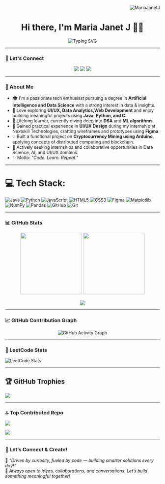 <p align="right">
  <img src="https://komarev.com/ghpvc/?username=MariaJanet&label=Profile%20views&color=0e75b6&style=flat" alt="MariaJanetJ" />
</p>
<h1 align="center">Hi there, I'm Maria Janet J 👩‍💻</h1>
<p align="center">
  <img src="https://readme-typing-svg.demolab.com?font=Fira+Code&weight=500&size=24&pause=10&color=F947A1,FBA034,00C9A7&center=true&vCenter=true&width=450&lines=AI+Enthusiast;Resolver;Innovator" alt="Typing SVG" />
</p>


---

### 🔗 Let's Connect
<p align="center">
  <a href="mailto:jmariajanet16@gmail.com"><img src="https://img.shields.io/badge/Gmail-D14836?style=for-the-badge&logo=gmail&logoColor=white"/></a>
  <a href="https://linkedin.com/in/maria-janet-j"><img src="https://img.shields.io/badge/LinkedIn-0077B5?style=for-the-badge&logo=linkedin&logoColor=white"/></a>
  <a href="https://leetcode.com/u/MariaJanet_J/"><img src="https://img.shields.io/badge/LeetCode-FFA116?style=for-the-badge&logo=leetcode&logoColor=white"/></a>
</p>

---

### 🌟 About Me
- 🎓 I'm a passionate tech enthusiast pursuing a degree in **Artificial Intelligence and Data Science** with a strong interest in data & insights.
- 💬 Love exploring  **UI/UX, Data Analytics,Web Development** and enjoy building meaningful projects using **Java, Python, and C**.
- 🧠 Lifelong learner, currently diving deep into **DSA** and **ML algorithms**.
- 🎨 Gained practical experience in **UI/UX Design** during my internship at Nextskill Technologies, crafting wireframes and prototypes using **Figma**.
- 💡 Built a functional project on **Cryptocurrency Mining using Arduino**, applying concepts of distributed computing and blockchain.
- 💼  Actively seeking internships and collaborative opportunities in Data Science, AI, and UI/UX domains.
- ✨ Motto: *"Code. Learn. Repeat."*

---

# 💻 Tech Stack:
![Java](https://img.shields.io/badge/java-%23ED8B00.svg?style=for-the-badge&logo=openjdk&logoColor=white) ![Python](https://img.shields.io/badge/python-3670A0?style=for-the-badge&logo=python&logoColor=ffdd54) ![JavaScript](https://img.shields.io/badge/javascript-%23323330.svg?style=for-the-badge&logo=javascript&logoColor=%23F7DF1E) ![HTML5](https://img.shields.io/badge/html5-%23E34F26.svg?style=for-the-badge&logo=html5&logoColor=white) ![CSS3](https://img.shields.io/badge/css3-%231572B6.svg?style=for-the-badge&logo=css3&logoColor=white) ![Figma](https://img.shields.io/badge/figma-%23F24E1E.svg?style=for-the-badge&logo=figma&logoColor=white) ![Matplotlib](https://img.shields.io/badge/Matplotlib-%2D3E50.svg?style=for-the-badge&logo=Matplotlib&logoColor=black) ![NumPy](https://img.shields.io/badge/numpy-%23013243.svg?style=for-the-badge&logo=numpy&logoColor=white) ![Pandas](https://img.shields.io/badge/pandas-%23150458.svg?style=for-the-badge&logo=pandas&logoColor=white) ![GitHub](https://img.shields.io/badge/github-%23121011.svg?style=for-the-badge&logo=github&logoColor=white) ![Git](https://img.shields.io/badge/git-%23F05033.svg?style=for-the-badge&logo=git&logoColor=white)

---

### 📊 GitHub Stats

<div align="center">
  <img src="https://github-readme-stats.vercel.app/api?username=MariaJanet&theme=dark&hide_border=false&include_all_commits=false&count_private=true" height="200" />
  <img src="https://github-readme-stats.vercel.app/api/top-langs/?username=MariaJanet&theme=dark&hide_border=false&layout=compact&langs_count=6" height="200"/>
</div>

<br/>

<div align="center">
  <img src="https://nirzak-streak-stats.vercel.app/?user=MariaJanet&theme=dark&hide_border=false" />
</div>


---

### 📈 GitHub Contribution Graph

<p align="center">
  <img src="https://github-readme-activity-graph.vercel.app/graph?username=MariaJanet&theme=react-dark" alt="GitHub Activity Graph"/>
</p>

---

### 🧩 LeetCode Stats

![LeetCode Stats](https://leetcard.jacoblin.cool/MariaJanet_J?theme=dark&font=Baloo+Bhai&ext=activity)

---

## 🏆 GitHub Trophies
![](https://github-profile-trophy.vercel.app/?username=MariaJanet&theme=discord_old_blurple&no-frame=false&no-bg=true&margin-w=4)

---

### 🔝 Top Contributed Repo
![](https://github-contributor-stats.vercel.app/api?username=MariaJanet&limit=5&theme=dark&combine_all_yearly_contributions=true)

[![](https://visitcount.itsvg.in/api?id=MariaJanet&icon=0&color=0)](https://visitcount.itsvg.in)

---

### 🙌 Let’s Connect & Create!

🚀 *"Driven by curiosity, fueled by code — building smarter solutions every day!"*  
💬 *Always open to ideas, collaborations, and conversations. Let’s build something meaningful together!*
